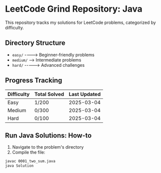 # LeetCode Grind Repository: Java

This repository tracks my solutions for LeetCode problems, categorized by difficulty.

## Directory Structure
- `easy/` ----> Beginner-friendly problems
- `medium/` --> Intermediate problems
- `hard/` -----> Advanced challenges

## Progress Tracking
| Difficulty | Total Solved | Last Updated |
|------------|--------------|--------------|
| Easy       | 1/200        | 2025-03-04   |
| Medium     | 0/300        | 2025-03-04   |
| Hard       | 0/100        | 2025-03-04   |

## Run Java Solutions: How-to
1. Navigate to the problem's directory
2. Compile the file:
```sh
javac 0001_two_sum.java
java Solution